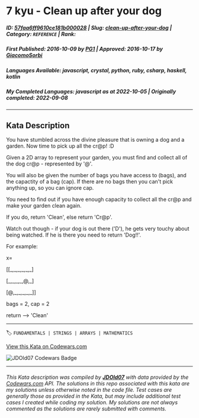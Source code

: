 # 7 kyu - Clean up after your dog

##### **ID**: [57faa6ff9610ce181b000028](https://www.codewars.com/kata/57faa6ff9610ce181b000028) | **Slug**: [clean-up-after-your-dog](https://www.codewars.com/kata/57faa6ff9610ce181b000028) | **Category**: `REFERENCE` | **Rank**: <span style="color:white">7 kyu</span>

##### **First Published**: 2016-10-09 ***by*** [PG1](https://www.codewars.com/users/PG1) | **Approved**: 2016-10-17 ***by*** [GiacomoSorbi](https://www.codewars.com/users/GiacomoSorbi)

##### **Languages Available**: javascript, crystal, python, ruby, csharp, haskell, kotlin

##### **My Completed Languages**: javascript ***as at*** 2022-10-05 | **Originally completed**: 2022-09-08

---

## Kata Description


You have stumbled across the divine pleasure that is owning a dog and a garden. Now time to pick up all the cr@p! :D



Given a 2D array to represent your garden, you must find and collect all of the dog cr@p - represented by '@'.



You will also be given the number of bags you have access to (bags), and the capactity of a bag (cap). If there are no bags then you can't pick anything up, so you can ignore cap.



You need to find out if you have enough capacity to collect all the cr@p and make your garden clean again. 



If you do, return 'Clean', else return 'Cr@p'.



Watch out though - if your dog is out there ('D'), he gets very touchy about being watched. If he is there you need to return 'Dog!!'.



For example:



x=<br>

[[\_,\_,\_,\_,\_,\_]<br>

 [\_,\_,\_,\_,@,\_]<br>

 [@,\_,\_,\_,\_,\_]]



bags = 2, cap = 2



return  --> 'Clean'

---


🏷 `FUNDAMENTALS | STRINGS | ARRAYS | MATHEMATICS`


[View this Kata on Codewars.com](https://www.codewars.com/kata/57faa6ff9610ce181b000028)

![](https://www.codewars.com/users/jdold07/badges/large "JDOld07 Codewars Badge")

---

###### *This Kata description was compiled by [**JDOld07**](https://tpstech.dev) with data provided by the [Codewars.com](https://www.codewars.com) API.  The solutions in this repo associated with this kata are my solutions unless otherwise noted in the code file.  Test cases are generally those as provided in the Kata, but may include additional test cases I created while coding my solution.  My solutions are not always commented as the solutions are rarely submitted with comments.*

